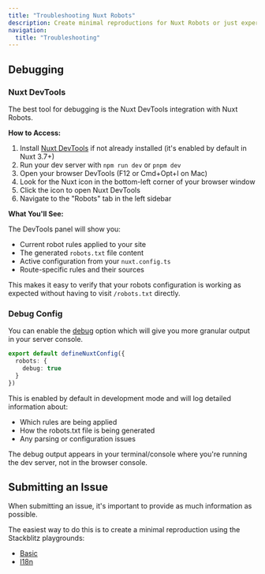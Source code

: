 ```yaml
---
title: "Troubleshooting Nuxt Robots"
description: Create minimal reproductions for Nuxt Robots or just experiment with the module.
navigation:
  title: "Troubleshooting"
---
```


## Debugging

### Nuxt DevTools

The best tool for debugging is the Nuxt DevTools integration with Nuxt Robots.

**How to Access:**

1. Install [Nuxt DevTools](https://devtools.nuxt.com/) if not already installed (it's enabled by default in Nuxt 3.7+)
2. Run your dev server with `npm run dev` or `pnpm dev`
3. Open your browser DevTools (F12 or Cmd+Opt+I on Mac)
4. Look for the Nuxt icon in the bottom-left corner of your browser window
5. Click the icon to open Nuxt DevTools
6. Navigate to the "Robots" tab in the left sidebar

**What You'll See:**

The DevTools panel will show you:
- Current robot rules applied to your site
- The generated `robots.txt` file content
- Active configuration from your `nuxt.config.ts`
- Route-specific rules and their sources

This makes it easy to verify that your robots configuration is working as expected without having to visit `/robots.txt` directly.

### Debug Config

You can enable the [debug](/docs/robots/api/config#debug) option which will give you more granular output in your server console.

```ts [nuxt.config.ts]
export default defineNuxtConfig({
  robots: {
    debug: true
  }
})
```

This is enabled by default in development mode and will log detailed information about:
- Which rules are being applied
- How the robots.txt file is being generated
- Any parsing or configuration issues

The debug output appears in your terminal/console where you're running the dev server, not in the browser console.

## Submitting an Issue

When submitting an issue, it's important to provide as much information as possible.

The easiest way to do this is to create a minimal reproduction using the Stackblitz playgrounds:

- [Basic](https://stackblitz.com/edit/nuxt-starter-zycxux?file=public%2F_robots.txt)
- [I18n](https://stackblitz.com/edit/nuxt-starter-pnej8lvb?file=public%2F_robots.txt)
